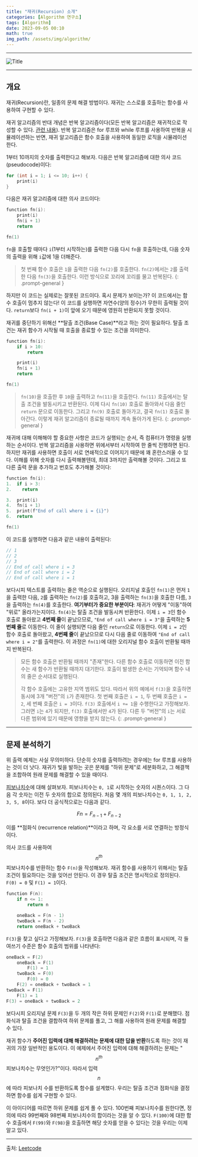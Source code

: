 ```yaml
---
title: "재귀(Recursion) 소개"
categories: [Algorithm 연구소]
tags: [Algorithm]
date: 2023-09-05 00:10
math: true
img_path: /assets/img/algorithm/
---
```


---

![Title](algorithm_title.png)

---

## **개요**

재귀(Recursion)란, 일종의 문제 해결 방법이다. 재귀는 스스로를 호출하는 함수를 사용하여 구현할 수 있다.

재귀 알고리즘의 반대 개념은 반복 알고리즘이다(모든 반복 알고리즘은 재귀적으로 작성할 수 있다. [관련 내용](https://en.wikipedia.org/wiki/Computability_theory)). 반복 알고리즘은 for 루프와 while 루프를 사용하여 반복을 시뮬레이션하는 반면, 재귀 알고리즘은 함수 호출을 사용하여 동일한 로직을 시뮬레이션 한다.

1부터 10까지의 숫자를 출력한다고 해보자. 다음은 반복 알고리즘에 대한 의사 코드(pseudocode)이다:

```cpp
for (int i = 1; i <= 10; i++) {
    print(i)
}
```

다음은 재귀 알고리즘에 대한 의사 코드이다:

```cpp
function fn(i):
    print(i)
    fn(i + 1)
    return

fn(1)
```

`fn`을 호출할 때마다 `i`(1부터 시작하는)를 출력한 다음 다시 `fn`을 호출하는데, 다음 숫자의 출력을 위해 `i`값에 1을 더해준다.

> 첫 번째 함수 호출은 `1`을 출력한 다음 `fn(2)`를 호출한다. `fn(2)`에서는 `2`를 출력한 다음 `fn(3)`을 호출한다. 이런 방식으로 꼬리에 꼬리를 물고 반복된다.
{: .prompt-general }

하지만 이 코드는 실제로는 잘못된 코드이다. 혹시 문제가 보이는가? 이 코드에서는 함수 호출이 멈추지 않는다! 이 코드를 실행하면 자연수(양의 정수)가 무한히 출력될 것이다. `return`보다 `fn(i + 1)`이 앞에 오기 때문에 영원히 반환되지 못할 것이다.

재귀를 중단하기 위해선 **탈출 조건(Base Case)**라고 하는 것이 필요하다. 탈출 조건는 재귀 함수가 시작될 때 호출을 종료할 수 있는 조건을 의미한다.

```cpp
function fn(i):
    if i > 10:
        return

    print(i)
    fn(i + 1)
    return

fn(1)
```

> `fn(10)`을 호출한 후 `10`을 출력하고 `fn(11)`을 호출한다. `fn(11)` 호출에서는 탈출 조건을 발동시키고 반환된다. 이제 다시 `fn(10)` 호출로 돌아와서 다음 줄인 `return` 문으로 이동한다. 그리고 `fn(9)` 호출로 돌아가고, 결국 `fn(1)` 호출로 돌아간다. 이렇게 재귀 알고리즘이 종료될 때까지 계속 돌아가게 된다.
{: .prompt-general }

재귀에 대해 이해해야 할 중요한 사항은 코드가 실행되는 순서, 즉 컴퓨터가 명령을 실행하는 순서이다. 반복 알고리즘을 사용하면 위에서부터 시작하여 한 줄씩 진행하면 된다. 하지만 재귀를 사용하면 호출이 서로 연쇄적으로 이어지기 때문에 꽤 혼란스러울 수 있다. 이해를 위해 숫자를 다시 출력해볼텐데, 최대 3까지만 출력해볼 것이다. 그리고 또 다른 출력 문을 추가하고 번호도 추가해볼 것이다:

```cpp
function fn(i):
1.  if i > 3:
2.    return

3.  print(i)
4.  fn(i + 1)
5.  print(f"End of call where i = {i}")
6.  return

fn(1)
```

이 코드를 실행하면 다음과 같은 내용이 출력된다:

```cpp
// 1
// 2
// 3
// End of call where i = 3
// End of call where i = 2
// End of call where i = 1
```

보다시피 텍스트를 출력하는 줄은 역순으로 실행된다. 오리지널 호출인 `fn(1)`은 먼저 `1`을 출력한 다음, `2`를 출력하는 `fn(2)`를 호출하고, 3을 출력하는 `fn(3)`을 호출한 다름, `3`을 출력하는 `fn(4)`를 호출한다. **여기부터가 중요한 부분이다**: 재귀가 어떻게 "이동"하여 "위로" 올라가는지이다. `fn(4)`는 탈출 조건을 발동시켜 반환한다. 이제 `i = 3`인 함수 호출로 돌아왔고 **4번째 줄**이 끝났으므로, `"End of call where i = 3"`을 출력하는 **5번째 줄**로 이동한다. 이 줄이 실행되면 다음 줄인 `return`으로 이동한다. 이제 `i = 2`인 함수 호출로 돌아왔고, **4번째 줄**이 끝났으므로 다시 다음 줄로 이동하여 `"End of call where i = 2"`를 출력한다. 이 과정은 `fn(1)`에 대한 오리지널 함수 호출이 반환될 때까지 반복된다.

> 모든 함수 호출은 반환될 때까지 "존재"한다. 다른 함수 호출로 이동하면 이전 함수는 새 함수가 반환될 때까지 대기한다. 호출이 발생한 순서는 기억되며 함수 내의 줄은 순서대로 실행된다.
>
> 각 함수 호출에는 고유한 지역 범위도 있다. 따라서 위의 예에서 `f(3)`을 호출하면 동시에 3개 "버전"의 `i`가 존재한다. 첫 번째 호출은 `i = 1`, 두 번째 호출은 `i = 2`, 세 번째 호출은 `i = 3`이다. `f(3)` 호출에서 `i += 1`을 수행한다고 가정해보자. 그러면 `i`는 `4`가 되지만, `f(3)` 호출에서만 `4`가 된다. 다른 두 "버전"의 `i`는 서로 다른 범위에 있기 때문에 영향을 받지 않는다.
{: .prompt-general }

---

## 문제 분석하기

위 출력 예제는 사실 무의미하다. 단순히 숫자를 출력하려는 경우에는 for 루프를 사용하는 것이 더 낫다. 재귀가 빛을 발하는 곳은 문제를 "하위 문제"로 세분화하고, 그 해결책을 조합하여 원래 문제를 해결할 수 있을 때이다.

[피보나치수](https://en.wikipedia.org/wiki/Fibonacci_number)에 대해 살펴보자. 피보나치수는 `0, 1`로 시작하는 숫자의 시퀀스이다. 그 다음 각 숫자는 이전 두 숫자의 합으로 정의된다. 처음 몇 개의 피보나치수는 `0, 1, 1, 2, 3, 5, 8`이다. 보다 더 공식적으로는 다음과 같다.

$$F{n} = F_{n - 1} + F_{n - 2}$$

이를 **점화식 (recurrence relation)**이라고 하며, 각 요소를 서로 연결하는 방정식이다.

의사 코드를 사용하여 $$n^{th}$$ 피보나치수를 반환하는 함수 `F(n)`을 작성해보자. 재귀 함수를 사용하기 위해서는 탈출 조건이 필요하다는 것을 잊어선 안된다. 이 경우 탈출 조건은 명시적으로 정의된다. `F(0) = 0` 및 `F(1) = 1`이다.

```cpp
function F(n):
    if n <= 1:
        return n

    oneBack = F(n - 1)
    twoBack = F(n - 2)
    return oneBack + twoBack
```

`F(3)`을 찾고 싶다고 가정해보자. `F(3)`을 호출하면 다음과 같은 흐름이 표시되며, 각 들여쓰기 수준은 함수 호출의 범위를 나타낸다:

```cpp
oneBack = F(2)
    oneBack = F(1)
        F(1) = 1
    twoBack = F(0)
        F(0) = 0
    F(2) = oneBack + twoBack = 1
twoBack = F(1)
    F(1) = 1
F(3) = oneBack + twoBack = 2
```

보다시피 오리지널 문제 `F(3)`을 두 개의 작은 하위 문제인 `F(2)`와 `F(1)`로 분해했다. 점화식과 탈출 조건을 결합하여 하위 문제를 풀고, 그 해를 사용하여 원래 문제를 해결할 수 있다.

재귀 함수가 **주어진 입력에 대해 해결하려는 문제에 대한 답을 반환**하도록 하는 것이 재귀의 가장 일반적인 용도이다. 이 예제에서 주어진 입력에 대해 해결하려는 문제는 "$$n^{th}$$ 피보나치수는 무엇인가?"이다. 따라서 입력 $$n$$에 따라 피보나치 수를 반환하도록 함수를 설계했다. 우리는 탈출 조건과 점화식을 결정하면 함수를 쉽게 구현할 수 있다.

이 아이디어를 따르면 하위 문제를 쉽게 풀 수 있다. 100번째 피보나치수를 원한다면, 정의에 따라 99번째와 98번째 피보나치수의 합이라는 것을 알 수 있다. `F(100)`에 대한 함수 호출에서 `F(99)`와 `F(98)`을 호출하면 해당 숫자를 얻을 수 있다는 것을 우리는 이제 알고 있다.

---

출처: [Leetcode](https://leetcode.com/explore/interview/card/leetcodes-interview-crash-course-data-structures-and-algorithms/715/introduction/4655/)

